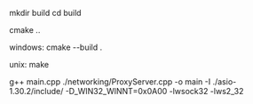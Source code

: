 mkdir build
cd build

cmake ..

windows:
cmake --build .

unix:
make

g++ main.cpp ./networking/ProxyServer.cpp -o main -I ./asio-1.30.2/include/ -D_WIN32_WINNT=0x0A00 -lwsock32 -lws2_32
